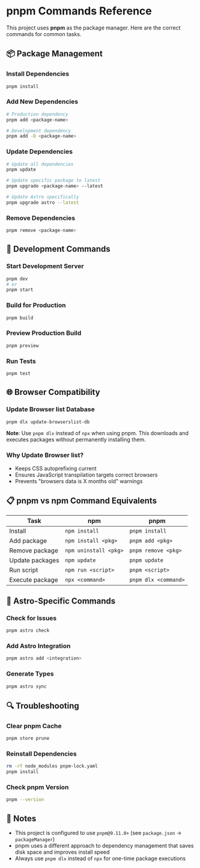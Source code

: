 # pnpm Commands Reference

This project uses **pnpm** as the package manager. Here are the correct commands for common tasks.

## 📦 Package Management

### Install Dependencies

```bash
pnpm install
```

### Add New Dependencies

```bash
# Production dependency
pnpm add <package-name>

# Development dependency
pnpm add -D <package-name>
```

### Update Dependencies

```bash
# Update all dependencies
pnpm update

# Update specific package to latest
pnpm upgrade <package-name> --latest

# Update Astro specifically
pnpm upgrade astro --latest
```

### Remove Dependencies

```bash
pnpm remove <package-name>
```

## 🔧 Development Commands

### Start Development Server

```bash
pnpm dev
# or
pnpm start
```

### Build for Production

```bash
pnpm build
```

### Preview Production Build

```bash
pnpm preview
```

### Run Tests

```bash
pnpm test
```

## 🌐 Browser Compatibility

### Update Browser list Database

```bash
pnpm dlx update-browserslist-db
```

**Note**: Use `pnpm dlx` instead of `npx` when using pnpm. This downloads and executes packages without permanently installing them.

### Why Update Browser list?

- Keeps CSS autoprefixing current
- Ensures JavaScript transpilation targets correct browsers
- Prevents "browsers data is X months old" warnings

## 📋 pnpm vs npm Command Equivalents

| Task | npm | pnpm |
|------|-----|------|
| Install | `npm install` | `pnpm install` |
| Add package | `npm install <pkg>` | `pnpm add <pkg>` |
| Remove package | `npm uninstall <pkg>` | `pnpm remove <pkg>` |
| Update packages | `npm update` | `pnpm update` |
| Run script | `npm run <script>` | `pnpm <script>` |
| Execute package | `npx <command>` | `pnpm dlx <command>` |

## 🚀 Astro-Specific Commands

### Check for Issues

```bash
pnpm astro check
```

### Add Astro Integration

```bash
pnpm astro add <integration>
```

### Generate Types

```bash
pnpm astro sync
```

## 🔍 Troubleshooting

### Clear pnpm Cache

```bash
pnpm store prune
```

### Reinstall Dependencies

```bash
rm -rf node_modules pnpm-lock.yaml
pnpm install
```

### Check pnpm Version

```bash
pnpm --version
```

## 📝 Notes

- This project is configured to use `pnpm@9.11.0+` (see `package.json` → `packageManager`)
- pnpm uses a different approach to dependency management that saves disk space and improves install speed
- Always use `pnpm dlx` instead of `npx` for one-time package executions

